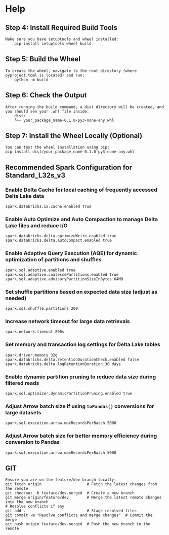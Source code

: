# Help
## Step 4: Install Required Build Tools
	Make sure you have setuptools and wheel installed:
		pip install setuptools wheel build

## Step 5: Build the Wheel
	To create the wheel, navigate to the root directory (where pyproject.toml is located) and run:
		python -m build

## Step 6: Check the Output
	After running the build command, a dist directory will be created, and you should see your .whl file inside:
		dist/
		└── your_package_name-0.1.0-py3-none-any.whl

## Step 7: Install the Wheel Locally (Optional)
	You can test the wheel installation using pip:
	pip install dist/your_package_name-0.1.0-py3-none-any.whl


## Recommended Spark Configuration for Standard_L32s_v3

### Enable Delta Cache for local caching of frequently accessed Delta Lake data
	spark.databricks.io.cache.enabled true

### Enable Auto Optimize and Auto Compaction to manage Delta Lake files and reduce I/O
	spark.databricks.delta.optimizeWrite.enabled true
	spark.databricks.delta.autoCompact.enabled true

### Enable Adaptive Query Execution (AQE) for dynamic optimization of partitions and shuffles
	spark.sql.adaptive.enabled true
	spark.sql.adaptive.coalescePartitions.enabled true
	spark.sql.adaptive.advisoryPartitionSizeInBytes 64MB

### Set shuffle partitions based on expected data size (adjust as needed)
	spark.sql.shuffle.partitions 200

### Increase network timeout for large data retrievals
	spark.network.timeout 800s

### Set memory and transaction log settings for Delta Lake tables
	spark.driver.memory 32g
	spark.databricks.delta.retentionDurationCheck.enabled false
	spark.databricks.delta.logRetentionDuration 30 days

### Enable dynamic partition pruning to reduce data size during filtered reads
	spark.sql.optimizer.dynamicPartitionPruning.enabled true

### Adjust Arrow batch size if using `toPandas()` conversions for large datasets
	spark.sql.execution.arrow.maxRecordsPerBatch 5000

### Adjust Arrow batch size for better memory efficiency during conversion to Pandas
	spark.sql.execution.arrow.maxRecordsPerBatch 5000

## GIT
	Ensure you are on the feature/dev branch locally:
	git fetch origin                    # Fetch the latest changes from the remote
	git checkout -b feature/dev-merged  # Create a new branch
	git merge origin/feature/dev        # Merge the latest remote changes into the new branch
	# Resolve conflicts if any
	git add .                           # Stage resolved files
	git commit -m "Resolve conflicts and merge changes"  # Commit the merge
	git push origin feature/dev-merged  # Push the new branch to the remote

